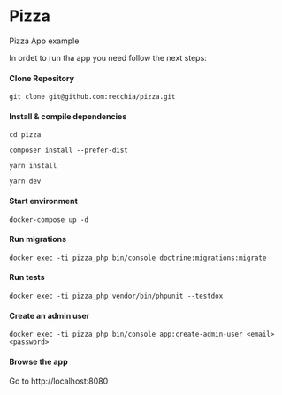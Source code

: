 # Pizza
Pizza App example

In ordet to run  tha app you need follow the next steps:

#### Clone Repository

`git clone git@github.com:recchia/pizza.git`

#### Install & compile dependencies

`cd pizza`

`composer install --prefer-dist`

`yarn install`

`yarn dev`

#### Start environment

`docker-compose up -d`

#### Run migrations

`docker exec -ti pizza_php bin/console doctrine:migrations:migrate`

#### Run tests

`docker exec -ti pizza_php vendor/bin/phpunit --testdox`

#### Create an admin user

`docker exec -ti pizza_php bin/console app:create-admin-user <email> <password>`

#### Browse the app

Go to http://localhost:8080